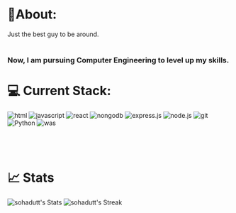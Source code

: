 #  🗿About:
Just the best guy to be around. 
<br /><br />
### Now, I am pursuing Computer Engineering to level up my skills.

# 💻 Current Stack:
![html](https://shields.io/badge/HTML-f06529?logo=html5&logoColor=white&labelColor=f06529)
![javascript](https://shields.io/badge/JavaScript-F7DF1E?logo=JavaScript&logoColor=000&style=plastic)
![react](https://img.shields.io/badge/-ReactJs-grey?logo=react&logoColor=sky&style=plastic)
![nongodb](https://img.shields.io/badge/-MongoDB-4DB33D?style=flat&logo=mongodb&logoColor=FFFFFF)
![express.js](https://img.shields.io/badge/Express.js-000000?logo=express&logoColor=fff&style=flat)
![node.js](https://img.shields.io/badge/Node.js-339933?logo=node.js&logoColor=white)
![git](https://shields.io/badge/GIT-181717?logo=github&logoColor=white&labelColor=f14e32)
![Python](https://img.shields.io/badge/python-3670A0?style=for-the-badge&style=plastic&logo=python&logoColor=ffdd54)
![was](https://img.shields.io/badge/AWS-232F3E?style=flat&logo=amazonwebservices&logoColor=white)
</br>

#
</br>

# 📈 Stats 


![sohadutt's Stats](https://github-readme-stats.vercel.app/api?username=sohadutt&theme=vue-dark&show_icons=true&hide_border=true&count_private=true)
![sohadutt's Streak](https://github-readme-streak-stats.herokuapp.com/?user=sohadutt&theme=vue-dark&hide_border=true)
